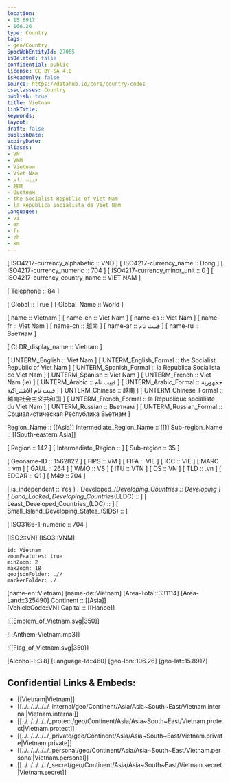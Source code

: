 ```yaml
---
location:
- 15.8917
- 106.26
type: Country
tags:
- geo/Country
SpocWebEntityId: 27055
isDeleted: false
confidential: public
license: CC BY-SA 4.0
isReadOnly: false
source: https://datahub.io/core/country-codes
cssclasses: Country
publish: true
title: Vietnam
linkTitle: 
keywords: 
layout: 
draft: false
publishDate: 
expiryDate: 
aliases:
- VN
- VNM
- Vietnam
- Viet Nam
- فييت نام
- 越南
- Вьетнам
- the Socialist Republic of Viet Nam
- la República Socialista de Viet Nam
Languages:
- vi
- en
- fr
- zh
- km
---
```



[	ISO4217-currency_alphabetic	 :: VND ] 
[	ISO4217-currency_name	 :: Dong ] 
[	ISO4217-currency_numeric	 :: 704 ] 
[	ISO4217-currency_minor_unit	 :: 0 ] 
[	ISO4217-currency_country_name	 :: VIET NAM ] 

[	Telephone	 :: 84 ] 

[	Global	 :: True ] 
[	Global_Name	 :: World ] 

[	name	 :: Vietnam ] 
[	name-en	 :: Viet Nam ] 
[	name-es	 :: Viet Nam ] 
[	name-fr	 :: Viet Nam ] 
[	name-cn	 :: 越南 ] 
[	name-ar	 :: فييت نام ] 
[	name-ru	 :: Вьетнам ] 

[	CLDR_display_name	 :: Vietnam ] 

[	UNTERM_English	 :: Viet Nam ] 
[	UNTERM_English_Formal	 :: the Socialist Republic of Viet Nam ] 
[	UNTERM_Spanish_Formal	 :: la República Socialista de Viet Nam ] 
[	UNTERM_Spanish	 :: Viet Nam ] 
[	UNTERM_French	 :: Viet Nam (le) ] 
[	UNTERM_Arabic	 :: فييت نام ] 
[	UNTERM_Arabic_Formal	 :: جمهورية فييت نام الاشتراكية ] 
[	UNTERM_Chinese	 :: 越南 ] 
[	UNTERM_Chinese_Formal	 :: 越南社会主义共和国 ] 
[	UNTERM_French_Formal	 :: la République socialiste du Viet Nam ] 
[	UNTERM_Russian	 :: Вьетнам ] 
[	UNTERM_Russian_Formal	 :: Социалистическая Республика Вьетнам ] 

Region_Name ::  [[Asia]] 
Intermediate_Region_Name ::  [[]] 
Sub-region_Name ::  [[South-eastern Asia]] 

[	Region	 :: 142 ] 
[	Intermediate_Region	 ::  ] 
[	Sub-region	 :: 35 ] 

[	Geoname-ID	 :: 1562822 ] 
[	FIPS	 :: VM ] 
[	FIFA	 :: VIE ] 
[	IOC	 :: VIE ] 
[	MARC	 :: vm ] 
[	GAUL	 :: 264 ] 
[	WMO	 :: VS ] 
[	ITU	 :: VTN ] 
[	DS	 :: VN ] 
[	TLD	 :: .vn ] 
[	EDGAR	 :: Q1 ] 
[	M49	 :: 704 ] 

[	is_independent	 :: Yes ] 
[	Developed_/_Developing_Countries	 :: Developing ] 
[	Land_Locked_Developing_Countries_(LLDC)	 ::  ] 
[	Least_Developed_Countries_(LDC)	 ::  ] 
[	Small_Island_Developing_States_(SIDS)	 ::  ] 

[	ISO3166-1-numeric	 :: 704 ] 



[ISO2::VN] 
[ISO3::VNM] 
```leaflet
id: Vietnam
zoomFeatures: true 
minZoom: 2 
maxZoom: 18
geojsonFolder: .// 
markerFolder: ./
```

[name-en::Vietnam] 
[name-de::Vietnam] 
[Area-Total::331114] 
[Area-Land::325490] 
Continent :: [[Asia]]  
[VehicleCode::VN] 
Capital :: [[Hanoe]]  

![[Emblem_of_Vietnam.svg|350]] 

![[Anthem-Vietnam.mp3]] 

![[Flag_of_Vietnam.svg|350]] 

[Alcohol-l::3.8] 
[Language-Id::460] 
[geo-lon::106.26] 
[geo-lat::15.8917] 



## Confidential Links & Embeds: 
- [[Vietnam|Vietnam]]  
- [[../../../../../_internal/geo/Continent/Asia/Asia~South~East/Vietnam.internal|Vietnam.internal]]  
- [[../../../../../_protect/geo/Continent/Asia/Asia~South~East/Vietnam.protect|Vietnam.protect]] 
- [[../../../../../_private/geo/Continent/Asia/Asia~South~East/Vietnam.private|Vietnam.private]] 
- [[../../../../../_personal/geo/Continent/Asia/Asia~South~East/Vietnam.personal|Vietnam.personal]] 
- [[../../../../../_secret/geo/Continent/Asia/Asia~South~East/Vietnam.secret|Vietnam.secret]] 
